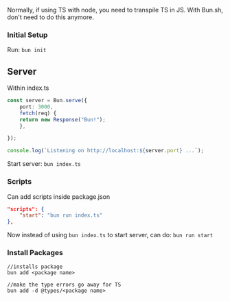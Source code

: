 Normally, if using TS with node, you need to transpile TS in JS. With Bun.sh, don't need to do this anymore. 

### Initial Setup 
Run: `bun init`

## Server 
Within index.ts 
```ts
const server = Bun.serve({
	port: 3000,
	fetch(req) {
	return new Response("Bun!");
	},

});

console.log(`Listening on http://localhost:${server.port} ...`);
```
Start server: `bun index.ts`

### Scripts 
Can add scripts inside package.json 
```json
"scripts": {
	"start": "bun run index.ts"
},
```
Now instead of using `bun index.ts` to start server, can do: `bun run start`

### Install Packages 

```shell
//installs package 
bun add <package name> 

//make the type errors go away for TS 
bun add -d @types/<package name>
```

